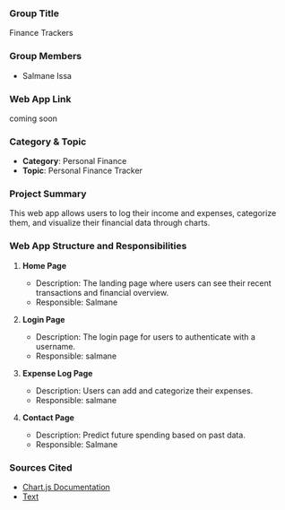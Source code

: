 ### Group Title

Finance Trackers

### Group Members

- Salmane Issa

### Web App Link

coming soon

### Category & Topic

- **Category**: Personal Finance
- **Topic**: Personal Finance Tracker

### Project Summary

This web app allows users to log their income and expenses, categorize them, and visualize their financial data through charts.

### Web App Structure and Responsibilities

1. **Home Page**

   - Description: The landing page where users can see their recent transactions and financial overview.
   - Responsible: Salmane

2. **Login Page**

   - Description: The login page for users to authenticate with a username.
   - Responsible: salmane

3. **Expense Log Page**

   - Description: Users can add and categorize their expenses.
   - Responsible: salmane

4. **Contact Page**
   - Description: Predict future spending based on past data.
   - Responsible: Salmane

### Sources Cited

- [Chart.js Documentation](https://www.chartjs.org/)
- [Text](link.for.text)
